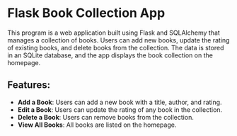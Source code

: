 # Flask Book Collection App

This program is a web application built using Flask and SQLAlchemy that manages a collection of books. Users can add new books, update the rating of existing books, and delete books from the collection. The data is stored in an SQLite database, and the app displays the book collection on the homepage.

## Features:
- **Add a Book**: Users can add a new book with a title, author, and rating.
- **Edit a Book**: Users can update the rating of any book in the collection.
- **Delete a Book**: Users can remove books from the collection.
- **View All Books**: All books are listed on the homepage.
